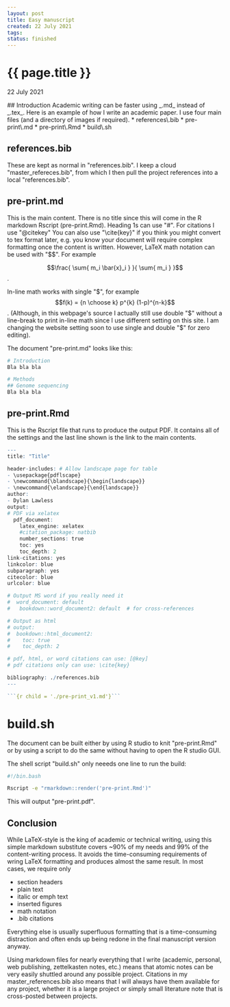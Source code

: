 ```yaml
---
layout: post
title: Easy manuscript
created: 22 July 2021
tags: 
status: finished
---
```


{{ page.title }}
================

<p class="meta">22 July 2021</p>
## Introduction
Academic writing can be faster using _.md_ instead of _.tex_.
Here is an example of how I write an academic paper.
I use four main files (and a directory of images if required).
* references\.bib
* pre-print\.md
* pre-print\.Rmd
* build\.sh

## references\.bib
These are kept as normal in "references.bib".
I keep a cloud "master_refereces.bib", from which I then pull the project references into a local "references.bib".

## pre-print\.md
This is the main content.
There is no title since this will come in the R markdown Rscript (pre-print.Rmd).
Heading 1s can use "#". 
For citations I use "@citekey"
You can also use "\cite{key}" if you think you might convert to tex format later, e.g. you know your document will require complex formatting once the content is written.
However, LaTeX math notation can be used with "\$\$". 
For example

$$\frac{ \sum{ m_i \bar{x}_i } }{ \sum{ m_i } }$$.

In-line math works with single "\$", for example $$f(k) = {n \choose k} p^{k} (1-p)^{n-k}$$.
(Although, in this webpage's source I actually still use double "\$" without a line-break to print in-line math since I use different setting on this site. I am changing the website setting soon to use single and double "\$" for zero editing).

The document "pre-print.md" looks like this:

``` bash 
# Introduction 
Bla bla bla

# Methods
## Genome sequencing 
Bla bla bla
```

## pre-print\.Rmd
This is the Rscript file that runs to produce the output PDF.
It contains all of the settings and the last line shown is the link to the main contents. 

``` R
---
title: "Title"

header-includes: # Allow landscape page for table
- \usepackage{pdflscape}
- \newcommand{\blandscape}{\begin{landscape}}
- \newcommand{\elandscape}{\end{landscape}}
author:
- Dylan Lawless
output:
# PDF via xelatex
  pdf_document:
    latex_engine: xelatex
    #citation_package: natbib
    number_sections: true
    toc: yes
    toc_depth: 2
link-citations: yes
linkcolor: blue
subparagraph: yes
citecolor: blue
urlcolor: blue

# Output MS word if you really need it
#  word_document: default
#   bookdown::word_document2: default  # for cross-references

# Output as html
# output:
#  bookdown::html_document2:
#    toc: true
#    toc_depth: 2

# pdf, html, or word citations can use: [@key]
# pdf citations only can use: \cite{key}

bibliography: ./references.bib
---

```{r child = './pre-print_v1.md'}```

```

# build\.sh
The document can be built either by using R studio to knit "pre-print.Rmd" or by using a script to do the same without having to open the R studio GUI.

The shell script "build.sh" only neeeds one line to run the build:

``` bash
#!/bin.bash

Rscript -e "rmarkdown::render('pre-print.Rmd')"
```

This will output "pre-print.pdf".

## Conclusion 
While LaTeX-style is the king of academic or technical writing,
using this simple markdown substitute covers ~90% of my needs and 99% of the content-writing process. 
It avoids the time-consuming requirements of wring LaTeX formatting and produces almost the same result. 
In most cases, we require only
* section headers
* plain text
* italic or emph text
* inserted figures
* math notation
* .bib citations

Everything else is usually superfluous formatting that is a time-consuming distraction and often ends up being redone in the final manuscript version anyway. 

Using markdown files for nearly everything that I write (academic, personal, web publishing, zettelkasten notes, etc.) means that atomic notes can be very easily shuttled around any possible project. 
Citations in my master_references.bib also means that I will always have them available for any project, whether it is a large project or simply small literature note that is cross-posted between projects. 
